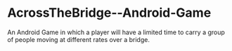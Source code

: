 AcrossTheBridge--Android-Game
=============================

An Android Game in which a player will have a limited time to carry a group of people moving at different rates over a bridge.
